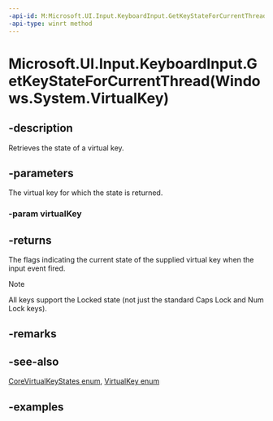 ```yaml
---
-api-id: M:Microsoft.UI.Input.KeyboardInput.GetKeyStateForCurrentThread(Windows.System.VirtualKey)
-api-type: winrt method
---
```


# Microsoft.UI.Input.KeyboardInput.GetKeyStateForCurrentThread(Windows.System.VirtualKey)

<!--
public static Windows.UI.Core.CoreVirtualKeyStates GetKeyStateForCurrentThread (Windows.System.VirtualKey virtualKey);
-->


## -description
Retrieves the state of a virtual key. 

## -parameters
The virtual key for which the state is returned.

### -param virtualKey

## -returns
The flags indicating the current state of the supplied virtual key when the input event fired.

> [!NOTE] 
> All keys support the Locked state (not just the standard Caps Lock and Num Lock keys).

## -remarks

## -see-also

[CoreVirtualKeyStates enum](/uwp/api/windows.ui.core.corevirtualkeystates), [VirtualKey enum](/uwp/api/windows.system.virtualkey)

## -examples
